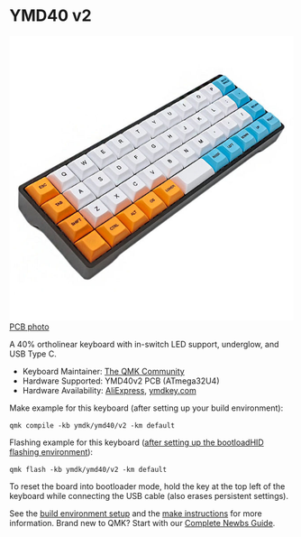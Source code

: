 # YMD40 v2

![YMD40 v2](https://raw.githubusercontent.com/noroadsleft/qmk_images/master/keyboards/ymdk/ymd40/v2/ymdk_ymd40_v2_00.jpg)\
[PCB photo](https://raw.githubusercontent.com/noroadsleft/qmk_images/master/keyboards/ymdk/ymd40/v2/ymdk_ymd40_v2_pcb.jpg)

A 40% ortholinear keyboard with in-switch LED support, underglow, and USB Type C.

* Keyboard Maintainer: [The QMK Community](https://github.com/qmk)
* Hardware Supported: YMD40v2 PCB (ATmega32U4)
* Hardware Availability: [AliExpress](https://www.aliexpress.com/i/32821953148.html), [ymdkey.com](https://ymdkey.com/collections/40-mini-diy/products/ymd40-v2-diy-kit-qmk-type-c-pcb-cnc-case-plate-for-40-mini-cute-mechanical-keyboard-similar-to-planck-layout)

Make example for this keyboard (after setting up your build environment):

    qmk compile -kb ymdk/ymd40/v2 -km default

Flashing example for this keyboard ([after setting up the bootloadHID flashing environment](https://docs.qmk.fm/#/flashing_bootloadhid)):

    qmk flash -kb ymdk/ymd40/v2 -km default

To reset the board into bootloader mode, hold the key at the top left of the keyboard while connecting the USB cable (also erases persistent settings).

See the [build environment setup](https://docs.qmk.fm/#/getting_started_build_tools) and the [make instructions](https://docs.qmk.fm/#/getting_started_make_guide) for more information. Brand new to QMK? Start with our [Complete Newbs Guide](https://docs.qmk.fm/#/newbs).
